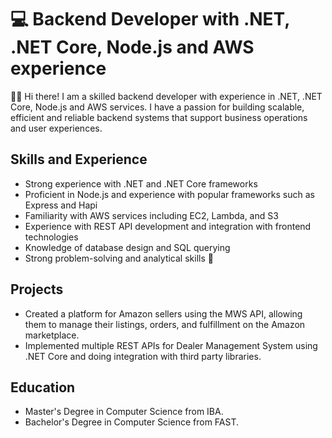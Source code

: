 # 💻 Backend Developer with .NET, .NET Core, Node.js and AWS experience

🙋‍♂️ Hi there! I am a skilled backend developer with experience in .NET, .NET Core, Node.js and AWS services. I have a passion for building scalable, efficient and reliable backend systems that support business operations and user experiences.

## Skills and Experience

* Strong experience with .NET and .NET Core frameworks
* Proficient in Node.js and experience with popular frameworks such as Express and Hapi
* Familiarity with AWS services including EC2, Lambda, and S3
* Experience with REST API development and integration with frontend technologies
* Knowledge of database design and SQL querying
* Strong problem-solving and analytical skills 🧠

## Projects
* Created a platform for Amazon sellers using the MWS API, allowing them to manage their listings, orders, and fulfillment on the Amazon marketplace.
* Implemented multiple REST APIs for Dealer Management System using .NET Core and doing integration with third party libraries.

## Education
* Master's Degree in Computer Science from IBA.
* Bachelor's Degree in Computer Science from FAST.

